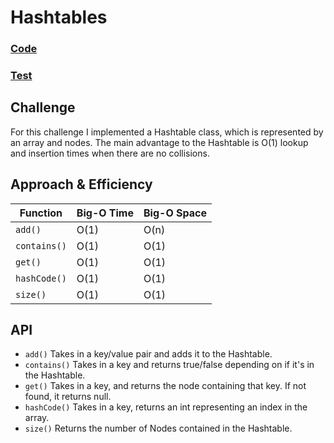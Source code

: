 # Hashtables

### [Code](./Hashtable.java)

### [Test](../../../../test/java/challenges/HashTable/HashtableTest.java)

## Challenge

For this challenge I implemented a Hashtable class, which is represented by an array and nodes. The main advantage to the Hashtable is O(1) lookup and insertion times when there are no collisions.

## Approach & Efficiency

| Function       | Big-O Time | Big-O Space |
|----------------|------------|-------------|
|`add()`         |O(1)        | O(n)        |
|`contains()`    |O(1)        | O(1)        |
|`get()`        |O(1)        | O(1)        |
|`hashCode()`     |O(1)        | O(1)        |
|`size()`        |O(1)        | O(1)        |

## API
* `add()` Takes in a key/value pair and adds it to the Hashtable.
* `contains()` Takes in a key and returns true/false depending on if it's in the Hashtable.
* `get()` Takes in a key, and returns the node containing that key. If not found, it returns null.
* `hashCode()` Takes in a key, returns an int representing an index in the array.
* `size()` Returns the number of Nodes contained in the Hashtable.
